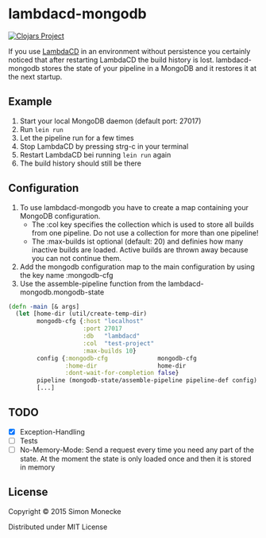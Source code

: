 # lambdacd-mongodb

[![Clojars Project](http://clojars.org/lambdacd-mongodb/latest-version.svg)](http://clojars.org/lambdacd-mongodb)

If you use [LambdaCD](https://github.com/flosell/lambdacd) in an environment without persistence you certainly noticed that after restarting LambdaCD the build history is lost. lambdacd-mongodb stores the state of your pipeline in a MongoDB and it restores it at the next startup.

## Example

1. Start your local MongoDB daemon (default port: 27017)
2. Run `lein run`
3. Let the pipeline run for a few times
4. Stop LambdaCD by pressing strg-c in your terminal
5. Restart LambdaCD bei running `lein run` again
6. The build history should still be there

## Configuration

1. To use lambdacd-mongodb you have to create a map containing your MongoDB configuration.
   * The :col key specifies the collection which is used to store all builds from one pipeline. Do not use a collection for more than one pipeline!
   * The :max-builds ist optional (default: 20) and definies how many inactive builds are loaded. Active builds are thrown away because you can not continue them.
2. Add the mongodb configuration map to the main configuration by using the key name :mongodb-cfg
3. Use the assemble-pipeline function from the lambdacd-mongodb.mongodb-state

```clojure
(defn -main [& args]
  (let [home-dir (util/create-temp-dir)
        mongodb-cfg {:host "localhost"
                     :port 27017
                     :db   "lambdacd"
                     :col  "test-project"
                     :max-builds 10}
        config {:mongodb-cfg              mongodb-cfg
                :home-dir                 home-dir
                :dont-wait-for-completion false}
        pipeline (mongodb-state/assemble-pipeline pipeline-def config)
        [...]
```

## TODO

- [x] Exception-Handling
- [ ] Tests
- [ ] No-Memory-Mode: Send a request every time you need any part of the state. At the moment the state is only loaded once and then it is stored in memory

## License

Copyright © 2015 Simon Monecke

Distributed under MIT License
